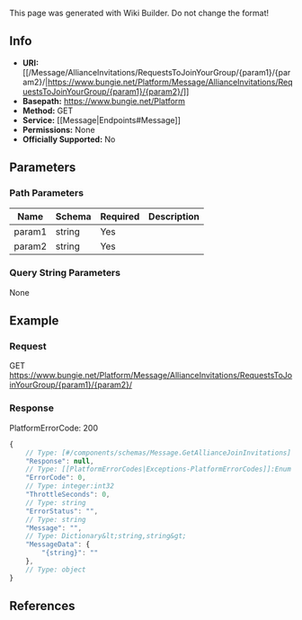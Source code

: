<span class="wiki-builder">This page was generated with Wiki Builder. Do not change the format!</span>

## Info


* **URI:** [[/Message/AllianceInvitations/RequestsToJoinYourGroup/{param1}/{param2}/|https://www.bungie.net/Platform/Message/AllianceInvitations/RequestsToJoinYourGroup/{param1}/{param2}/]]
* **Basepath:** https://www.bungie.net/Platform
* **Method:** GET
* **Service:** [[Message|Endpoints#Message]]
* **Permissions:** None
* **Officially Supported:** No

## Parameters
### Path Parameters
Name | Schema | Required | Description
---- | ------ | -------- | -----------
param1 | string | Yes | 
param2 | string | Yes | 

### Query String Parameters
None

## Example
### Request
GET https://www.bungie.net/Platform/Message/AllianceInvitations/RequestsToJoinYourGroup/{param1}/{param2}/

### Response
PlatformErrorCode: 200
```javascript
{
    // Type: [#/components/schemas/Message.GetAllianceJoinInvitations]
    "Response": null,
    // Type: [[PlatformErrorCodes|Exceptions-PlatformErrorCodes]]:Enum
    "ErrorCode": 0,
    // Type: integer:int32
    "ThrottleSeconds": 0,
    // Type: string
    "ErrorStatus": "",
    // Type: string
    "Message": "",
    // Type: Dictionary&lt;string,string&gt;
    "MessageData": {
        "{string}": ""
    },
    // Type: object
}

```

## References
